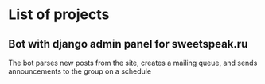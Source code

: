 # List of projects
## Bot with django admin panel for sweetspeak.ru
The bot parses new posts from the site, creates a mailing queue, and sends announcements to the group on a schedule
